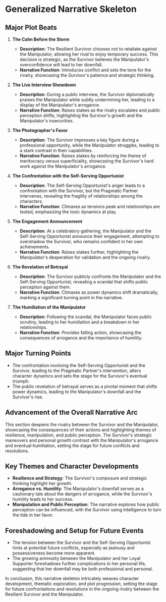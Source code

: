 # Generalized Narrative Skeleton

## Major Plot Beats

1. **The Calm Before the Storm**
   - **Description**: The Resilient Survivor chooses not to retaliate against the Manipulator, allowing her rival to enjoy temporary success. This decision is strategic, as the Survivor believes the Manipulator's overconfidence will lead to her downfall.
   - **Narrative Function**: Introduces conflict and sets the tone for the rivalry, showcasing the Survivor's patience and strategic thinking.

2. **The Live Interview Showdown**
   - **Description**: During a public interview, the Survivor diplomatically praises the Manipulator while subtly undermining her, leading to a display of the Manipulator's arrogance.
   - **Narrative Function**: Raises stakes as the rivalry escalates and public perception shifts, highlighting the Survivor's growth and the Manipulator's insecurities.

3. **The Photographer's Favor**
   - **Description**: The Survivor impresses a key figure during a professional opportunity, while the Manipulator struggles, leading to a stark contrast in their capabilities.
   - **Narrative Function**: Raises stakes by reinforcing the theme of meritocracy versus superficiality, showcasing the Survivor's hard work against the Manipulator's arrogance.

4. **The Confrontation with the Self-Serving Opportunist**
   - **Description**: The Self-Serving Opportunist's anger leads to a confrontation with the Survivor, but the Pragmatic Partner intervenes, revealing the fragility of relationships among the characters.
   - **Narrative Function**: Climaxes as tensions peak and relationships are tested, emphasizing the toxic dynamics at play.

5. **The Engagement Announcement**
   - **Description**: At a celebratory gathering, the Manipulator and the Self-Serving Opportunist announce their engagement, attempting to overshadow the Survivor, who remains confident in her own achievements.
   - **Narrative Function**: Raises stakes further, highlighting the Manipulator's desperation for validation and the ongoing rivalry.

6. **The Revelation of Betrayal**
   - **Description**: The Survivor publicly confronts the Manipulator and the Self-Serving Opportunist, revealing a scandal that shifts public perception against them.
   - **Narrative Function**: Climaxes as power dynamics shift dramatically, marking a significant turning point in the narrative.

7. **The Humiliation of the Manipulator**
   - **Description**: Following the scandal, the Manipulator faces public scrutiny, leading to her humiliation and a breakdown in her relationships.
   - **Narrative Function**: Provides falling action, showcasing the consequences of arrogance and the importance of humility.

## Major Turning Points
- The confrontation involving the Self-Serving Opportunist and the Survivor, leading to the Pragmatic Partner's intervention, alters character dynamics and sets the stage for the Survivor's eventual triumph.
- The public revelation of betrayal serves as a pivotal moment that shifts power dynamics, leading to the Manipulator's downfall and the Survivor's rise.

## Advancement of the Overall Narrative Arc
This section deepens the rivalry between the Survivor and the Manipulator, showcasing the consequences of their actions and highlighting themes of resilience, manipulation, and public perception. The Survivor's strategic maneuvers and personal growth contrast with the Manipulator's arrogance and eventual humiliation, setting the stage for future conflicts and resolutions.

## Key Themes and Character Developments
- **Resilience and Strategy**: The Survivor's composure and strategic thinking highlight her growth.
- **Arrogance vs. Humility**: The Manipulator's downfall serves as a cautionary tale about the dangers of arrogance, while the Survivor's humility leads to her success.
- **Manipulation and Public Perception**: The narrative explores how public perception can be influenced, with the Survivor using intelligence to turn the tide in her favor.

## Foreshadowing and Setup for Future Events
- The tension between the Survivor and the Self-Serving Opportunist hints at potential future conflicts, especially as jealousy and possessiveness become more apparent.
- The growing animosity between the Manipulator and her Loyal Supporter foreshadows further complications in her personal life, suggesting that her downfall may be both professional and personal.

In conclusion, this narrative skeleton intricately weaves character development, thematic exploration, and plot progression, setting the stage for future confrontations and resolutions in the ongoing rivalry between the Resilient Survivor and the Manipulator.